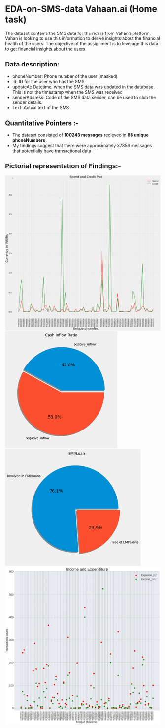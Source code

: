 # EDA-on-SMS-data Vahaan.ai (Home task)
The dataset contains the SMS data for the riders from Vahan’s platform. Vahan is looking to use this information to derive insights about the financial health of the users. The objective of the assignment is to leverage this data to get financial insights about the users

## Data description: 

- phoneNumber: Phone number of the	user (masked)
- Id: ID for the user who has the SMS	
- updateAt: Datetime, when the SMS data was updated in the database. This is not the timestamp when the SMS was received	
- senderAddress: Code of the SMS data sender, can be used to club the sender details.	
- Text: Actual text of the SMS

## Quantitative Pointers :-
- The dataset consisted of **100243 messages** recieved in **88 unique phoneNumbers** .
- My findings suggest that there were approximately 37856 messages that potentially have transactional data 

## Pictorial representation of Findings:-
![alt text](https://github.com/PreritSM/EDA-on-SMS-data-Vahaan.ai-/blob/main/images/spend-credit.png?raw=true)
![alt text](https://github.com/PreritSM/EDA-on-SMS-data-Vahaan.ai-/blob/main/images/cash_inflow.png?raw=true)
![alt text](https://github.com/PreritSM/EDA-on-SMS-data-Vahaan.ai-/blob/main/images/emi-loan.png?raw=true)
![alt text](https://github.com/PreritSM/EDA-on-SMS-data-Vahaan.ai-/blob/main/images/txn_count.png?raw=true)
